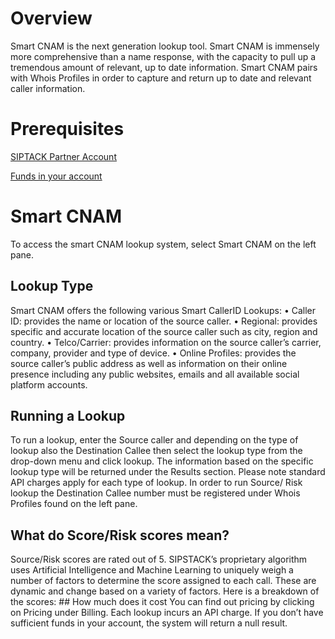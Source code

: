 # Overview
Smart CNAM is the next generation lookup tool. Smart CNAM is immensely more comprehensive than a name response, with the capacity to pull up a tremendous amount of relevant, up to date information. Smart CNAM pairs with Whois Profiles in order to capture and return up to date and relevant caller information. 

# Prerequisites
[SIPTACK Partner Account](url)

[Funds in your account](url)
# Smart CNAM
To access the smart CNAM lookup system, select Smart CNAM on the left pane. 
## Lookup Type
Smart CNAM offers the following various Smart CallerID Lookups:
•	Caller ID: provides the name or location of the source caller. 
•	Regional: provides specific and accurate location of the source caller such as city, region and country.
•	Telco/Carrier: provides information on the source caller’s carrier, company, provider and type of device.
•	Online Profiles: provides the source caller’s public address as well as information on their online presence including any public websites, emails and all available social platform accounts. 
## Running a Lookup
To run a lookup, enter the Source caller and depending on the type of lookup also the Destination Callee then select the lookup type from the drop-down menu and click lookup. The information based on the specific lookup type will be returned under the Results section. Please note standard API charges apply for each type of lookup. 
In order to run Source/ Risk lookup the Destination Callee number must be registered under Whois Profiles found on the left pane. 
## What do Score/Risk scores mean?
Source/Risk scores are rated out of 5. SIPSTACK’s proprietary algorithm uses Artificial Intelligence and Machine Learning to uniquely weigh a number of factors to determine the score assigned to each call. These are dynamic and change based on a variety of factors. 
Here is a breakdown of the scores: ## How much does it cost
You can find out pricing by clicking on Pricing under Billing. Each lookup incurs an API charge. If you don’t have sufficient funds in your account, the system will return a null result. 
